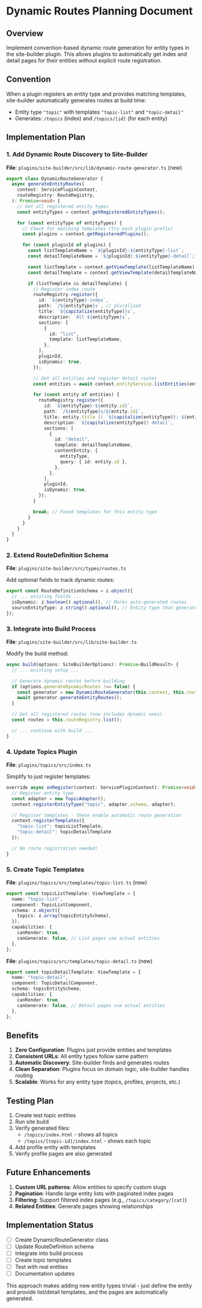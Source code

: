 # Dynamic Routes Planning Document

## Overview

Implement convention-based dynamic route generation for entity types in the site-builder plugin. This allows plugins to automatically get index and detail pages for their entities without explicit route registration.

## Convention

When a plugin registers an entity type and provides matching templates, site-builder automatically generates routes at build time:

- Entity type `"topic"` with templates `"topic-list"` and `"topic-detail"`
- Generates: `/topics` (index) and `/topics/[id]` (for each entity)

## Implementation Plan

### 1. Add Dynamic Route Discovery to Site-Builder

**File**: `plugins/site-builder/src/lib/dynamic-route-generator.ts` (new)

```typescript
export class DynamicRouteGenerator {
  async generateEntityRoutes(
    context: ServicePluginContext,
    routeRegistry: RouteRegistry,
  ): Promise<void> {
    // Get all registered entity types
    const entityTypes = context.getRegisteredEntityTypes();

    for (const entityType of entityTypes) {
      // Check for matching templates (try each plugin prefix)
      const plugins = context.getRegisteredPlugins();

      for (const pluginId of plugins) {
        const listTemplateName = `${pluginId}:${entityType}-list`;
        const detailTemplateName = `${pluginId}:${entityType}-detail`;

        const listTemplate = context.getViewTemplate(listTemplateName);
        const detailTemplate = context.getViewTemplate(detailTemplateName);

        if (listTemplate && detailTemplate) {
          // Register index route
          routeRegistry.register({
            id: `${entityType}-index`,
            path: `/${entityType}s`, // pluralized
            title: `${capitalize(entityType)}s`,
            description: `All ${entityType}s`,
            sections: [
              {
                id: "list",
                template: listTemplateName,
              },
            ],
            pluginId,
            isDynamic: true,
          });

          // Get all entities and register detail routes
          const entities = await context.entityService.listEntities(entityType);

          for (const entity of entities) {
            routeRegistry.register({
              id: `${entityType}-${entity.id}`,
              path: `/${entityType}s/${entity.id}`,
              title: entity.title || `${capitalize(entityType)}: ${entity.id}`,
              description: `${capitalize(entityType)} detail`,
              sections: [
                {
                  id: "detail",
                  template: detailTemplateName,
                  contentEntity: {
                    entityType,
                    query: { id: entity.id },
                  },
                },
              ],
              pluginId,
              isDynamic: true,
            });
          }

          break; // Found templates for this entity type
        }
      }
    }
  }
}
```

### 2. Extend RouteDefinition Schema

**File**: `plugins/site-builder/src/types/routes.ts`

Add optional fields to track dynamic routes:

```typescript
export const RouteDefinitionSchema = z.object({
  // ... existing fields ...
  isDynamic: z.boolean().optional(), // Marks auto-generated routes
  sourceEntityType: z.string().optional(), // Entity type that generated this
});
```

### 3. Integrate into Build Process

**File**: `plugins/site-builder/src/lib/site-builder.ts`

Modify the build method:

```typescript
async build(options: SiteBuilderOptions): Promise<BuildResult> {
  // ... existing setup ...

  // Generate dynamic routes before building
  if (options.generateDynamicRoutes !== false) {
    const generator = new DynamicRouteGenerator(this.context, this.routeRegistry);
    await generator.generateEntityRoutes();
  }

  // Get all registered routes (now includes dynamic ones)
  const routes = this.routeRegistry.list();

  // ... continue with build ...
}
```

### 4. Update Topics Plugin

**File**: `plugins/topics/src/index.ts`

Simplify to just register templates:

```typescript
override async onRegister(context: ServicePluginContext): Promise<void> {
  // Register entity type
  const adapter = new TopicAdapter();
  context.registerEntityType("topic", adapter.schema, adapter);

  // Register templates - these enable automatic route generation
  context.registerTemplates({
    "topic-list": topicListTemplate,
    "topic-detail": topicDetailTemplate
  });

  // No route registration needed!
}
```

### 5. Create Topic Templates

**File**: `plugins/topics/src/templates/topic-list.ts` (new)

```typescript
export const topicListTemplate: ViewTemplate = {
  name: "topic-list",
  component: TopicListComponent,
  schema: z.object({
    topics: z.array(topicEntitySchema),
  }),
  capabilities: {
    canRender: true,
    canGenerate: false, // List pages use actual entities
  },
};
```

**File**: `plugins/topics/src/templates/topic-detail.ts` (new)

```typescript
export const topicDetailTemplate: ViewTemplate = {
  name: "topic-detail",
  component: TopicDetailComponent,
  schema: topicEntitySchema,
  capabilities: {
    canRender: true,
    canGenerate: false, // Detail pages use actual entities
  },
};
```

## Benefits

1. **Zero Configuration**: Plugins just provide entities and templates
2. **Consistent URLs**: All entity types follow same pattern
3. **Automatic Discovery**: Site-builder finds and generates routes
4. **Clean Separation**: Plugins focus on domain logic, site-builder handles routing
5. **Scalable**: Works for any entity type (topics, profiles, projects, etc.)

## Testing Plan

1. Create test topic entities
2. Run site build
3. Verify generated files:
   - `/topics/index.html` - shows all topics
   - `/topics/[topic-id]/index.html` - shows each topic
4. Add profile entity with templates
5. Verify profile pages are also generated

## Future Enhancements

1. **Custom URL patterns**: Allow entities to specify custom slugs
2. **Pagination**: Handle large entity lists with paginated index pages
3. **Filtering**: Support filtered index pages (e.g., `/topics/category/[cat]`)
4. **Related Entities**: Generate pages showing relationships

## Implementation Status

- [ ] Create DynamicRouteGenerator class
- [ ] Update RouteDefinition schema
- [ ] Integrate into build process
- [ ] Create topic templates
- [ ] Test with real entities
- [ ] Documentation updates

This approach makes adding new entity types trivial - just define the entity and provide list/detail templates, and the pages are automatically generated.
